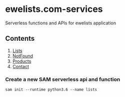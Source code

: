 # ewelists.com-services
Serverless functions and APIs for ewelists application


## Contents

1. [Lists](Lists/README.md)
1. [NotFound](NotFound/README.md)
1. [Products](Products/README.md)
1. [Contact](Contact/README.md)


### Create a new SAM serverless api and function
```
sam init --runtime python3.6 --name lists
```
